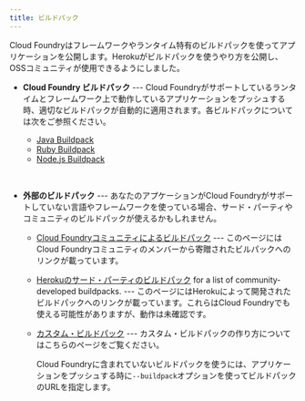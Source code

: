 ```yaml
---
title: ビルドパック
---
```


Cloud Foundryはフレームワークやランタイム特有のビルドパックを使ってアプリケーションを公開します。Herokuがビルドパックを使うやり方を公開し、OSSコミュニティが使用できるようにしました。

* **Cloud Foundry ビルドパック** ---  Cloud Foundryがサポートしているランタイムとフレームワーク上で動作しているアプリケーションをプッシュする時、適切なビルドパックが自動的に適用されます。各ビルドパックについては次をご参照ください。

     * [Java Buildpack](/docs/using/deploying-apps/java-buildpack.html)
     * [Ruby Buildpack](/docs/using/deploying-apps/ruby-buildpack.html)
     * [Node.js Buildpack](/docs/using/deploying-apps/node-buildpack.html)

<br>

* **外部のビルドパック** --- あなたのアプケーションがCloud Foundryがサポートしていない言語やフレームワークを使っている場合、サード・パーティやコミュニティのビルドパックが使えるかもしれません。

    * [Cloud Foundryコミュニティによるビルドパック](https://github.com/cloudfoundry-community/cf-docs-contrib/wiki/Buildpacks) --- このページにはCloud Foundryコミュニティのメンバーから寄贈されたビルパックへのリンクが載っています。

    * [Herokuのサード・パーティのビルドパック](https://devcenter.heroku.com/articles/third-party-buildpacks) for a list of community-developed buildpacks. --- このページにはHerokuによって開発されたビルドパックへのリンクが載っています。これらはCloud Foundryでも使える可能性がありますが、動作は未確認です。
    * [カスタム・ビルドパック](/docs/using/deploying-apps/custom-buildpacks.html) --- カスタム・ビルドパックの作り方についてはこちらのページをご覧ください。


      Cloud Foundryに含まれていないビルドパックを使うには、アプリケーションをプッシュする時に`--buildpack`オプションを使ってビルドパックのURLを指定します。


